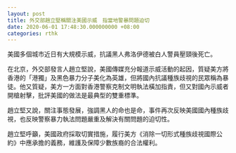 ```yaml
---
layout: post
title: 外交部趙立堅稱關注美國示威　指當地警暴問題迫切
date: 2020-06-01 17:48:30.000000000 +08:00
categories: rthk
---
```


美國多個城市近日有大規模示威，抗議黑人弗洛伊德被白人警員壓頸後死亡。

在北京，外交部發言人趙立堅說，美國傳媒充分報道示威活動的起因，質疑美方將香港的「港獨」及黑色暴力分子美化為英雄，但將國內抗議種族歧視的民眾稱為暴徒。他又質疑，美方一方面對香港警察克制文明執法橫加指責，但又對國內示威者開槍射擊，批評美國的做法是最典型的雙重標準。

趙立堅又說，關注事態發展，強調黑人的命也是命，事件再次反映美國國內種族歧視，也反映警察暴力執法問題嚴重及解決有關問題的迫切性。

趙立堅呼籲，美國政府採取切實措施，履行美方《消除一切形式種族歧視國際公約》中應承擔的義務，維護及保障少數族裔的合法權利。

